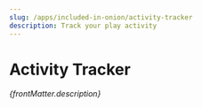 ```yaml
---
slug: /apps/included-in-onion/activity-tracker
description: Track your play activity
---
```


# Activity Tracker

<i>{frontMatter.description}</i>
